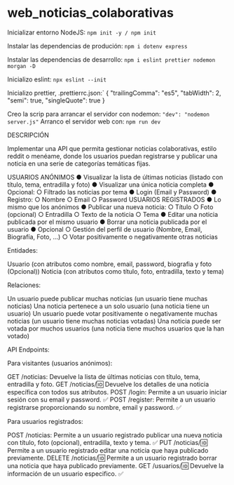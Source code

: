 # web_noticias_colaborativas

Inicializar entorno NodeJS:
`npm init -y / npm init`

Instalar las dependencias de produción:
`npm i dotenv express`

Instalar las dependencias de desarrollo:
`npm i eslint prettier nodemon morgan -D`

Inicializo eslint:
`npx eslint --init`

Inicializo prettier, .prettierrc.json:`
{
"trailingComma": "es5",
"tabWidth": 2,
"semi": true,
"singleQuote": true
}

Creo la scrip para arrancar el servidor con nodemon:
`"dev": "nodemon server.js"`
Arranco el servidor web con:
`npm run dev`

DESCRIPCIÓN

Implementar una API que permita gestionar noticias colaborativas, estilo reddit o menéame,
donde los usuarios puedan registrarse y publicar una noticia en una serie de categorías
temáticas fijas.

USUARIOS ANÓNIMOS
● Visualizar la lista de últimas noticias (listado con título, tema, entradilla y foto)
● Visualizar una única noticia completa
● Opcional:
○ Filtrado las noticias por tema
● Login (Email y Password)
● Registro:
○ Nombre
○ Email
○ Password
USUARIOS REGISTRADOS
● Lo mismo que los anónimos
● Publicar una nueva noticia:
○ Título
○ Foto (opcional)
○ Entradilla
○ Texto de la noticia
○ Tema
● Editar una noticia publicada por el mismo usuario
● Borrar una noticia publicada por el usuario
● Opcional
○ Gestión del perfil de usuario (Nombre, Email, Biografía, Foto, ...)
○ Votar positivamente o negativamente otras noticias

Entidades:

Usuario (con atributos como nombre, email, password, biografia y foto (Opcional))
Noticia (con atributos como título, foto, entradilla, texto y tema)

Relaciones:

Un usuario puede publicar muchas noticias (un usuario tiene muchas noticias)
Una noticia pertenece a un solo usuario (una noticia tiene un usuario)
Un usuario puede votar positivamente o negativamente muchas noticias (un usuario tiene muchas noticias votadas)
Una noticia puede ser votada por muchos usuarios (una noticia tiene muchos usuarios que la han votado)

API Endpoints:

Para visitantes (usuarios anónimos):

GET /noticias: Devuelve la lista de últimas noticias con título, tema, entradilla y foto.
GET /noticias/:id: Devuelve los detalles de una noticia específica con todos sus atributos.
POST /login: Permite a un usuario iniciar sesión con su email y password. ✅
POST /register: Permite a un usuario registrarse proporcionando su nombre, email y password. ✅

Para usuarios registrados:

POST /noticias: Permite a un usuario registrado publicar una nueva noticia con título, foto (opcional), entradilla, texto y tema. ✅
PUT /noticias/:id: Permite a un usuario registrado editar una noticia que haya publicado previamente.
DELETE /noticias/:id: Permite a un usuario registrado borrar una noticia que haya publicado previamente.
GET /usuarios/:id: Devuelve la información de un usuario especifico. ✅

